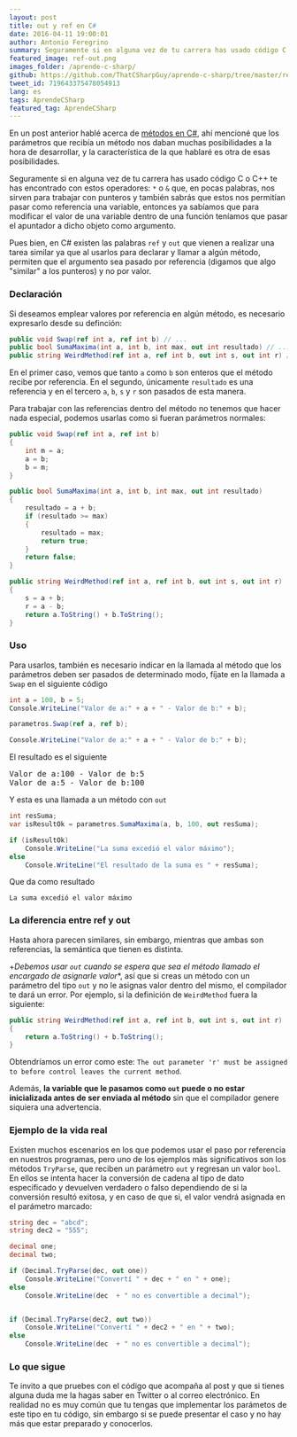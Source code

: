 ```yaml
---
layout: post
title: out y ref en C#
date: 2016-04-11 19:00:01
author: Antonio Feregrino
summary: Seguramente si en alguna vez de tu carrera has usado código C o C++ te has encontrado con estos operadores&#58; &#42; y &amp; que, en pocas palabras, nos sirven para trabajar con punteros y también sabrás que estos nos permitían pasar como referencia una variable.
featured_image: ref-out.png
images_folder: /aprende-c-sharp/
github: https://github.com/ThatCSharpGuy/aprende-c-sharp/tree/master/ref-out
tweet_id: 719643375478054913
lang: es
tags: AprendeCSharp
featured_tag: AprendeCSharp
---
```


En un post anterior hablé acerca de <a href="../metodos-c-sharp">métodos en C#</a>, ahí mencioné que los parámetros que recibía un método nos daban muchas posibilidades a la hora de desarrollar, y la característica de la que hablaré es otra de esas posibilidades.

Seguramente si en alguna vez de tu carrera has usado código C o C++ te has encontrado con estos operadores: `*` o  `&` que, en pocas palabras, nos sirven para trabajar con punteros y también sabrás que estos nos permitían pasar como referencia una variable, entonces ya sabíamos que para modificar el valor de una variable dentro de una función teníamos que pasar el apuntador a dicho objeto como argumento.

Pues bien, en C# existen las palabras `ref` y `out` que vienen a realizar una tarea similar ya que al usarlos para declarar y llamar a algún método, permiten que el argumento sea pasado por referencia (digamos que algo "similar" a los punteros) y no por valor.

### Declaración

Si deseamos emplear valores por referencia en algún método, es necesario expresarlo desde su definción:

```csharp  
public void Swap(ref int a, ref int b) // ...
public bool SumaMaxima(int a, int b, int max, out int resultado) // ...
public string WeirdMethod(ref int a, ref int b, out int s, out int r) // ...
```  

En el primer caso, vemos que tanto `a` como `b` son enteros que el método recibe por referencia. En el segundo, únicamente `resultado` es una referencia y en el tercero `a`, `b`, `s` y `r` son pasados de esta manera.

Para trabajar con las referencias dentro del método no tenemos que hacer nada especial, podemos usarlas como si fueran parámetros normales:

```csharp  
public void Swap(ref int a, ref int b)
{
    int m = a;
    a = b;
    b = m;
}

public bool SumaMaxima(int a, int b, int max, out int resultado)
{
    resultado = a + b;
    if (resultado >= max)
    {
        resultado = max;
        return true;
    }
    return false;
}

public string WeirdMethod(ref int a, ref int b, out int s, out int r)
{
    s = a + b;
    r = a - b;
    return a.ToString() + b.ToString();
}
```  

### Uso  

Para usarlos, también es necesario indicar en la llamada al método que los parámetros deben ser pasados de determinado modo, fíjate en la llamada a `Swap` en el siguiente código

```csharp  
int a = 100, b = 5;
Console.WriteLine("Valor de a:" + a + " - Valor de b:" + b);

parametros.Swap(ref a, ref b);

Console.WriteLine("Valor de a:" + a + " - Valor de b:" + b);
```  

El resultado es el siguiente

<pre>
Valor de a:100 - Valor de b:5  
Valor de a:5 - Valor de b:100
</pre>

Y esta es una llamada a un método con `out`

```csharp  
int resSuma;
var isResultOk = parametros.SumaMaxima(a, b, 100, out resSuma);

if (isResultOk)
    Console.WriteLine("La suma excedió el valor máximo");
else
    Console.WriteLine("El resultado de la suma es " + resSuma);
```  

Que da como resultado
```
La suma excedió el valor máximo
```

### La diferencia entre ref y out

Hasta ahora parecen similares, sin embargo, mientras que ambas son referencias, la semántica que tienen es distinta.

+*Debemos usar `out` cuando se espera que sea el método llamado el encargado de asignarle valor**, así que si creas un método con un parámetro del tipo `out` y no le asignas valor dentro del mismo, el compilador te dará un error. Por ejemplo, si la definición de `WeirdMethod` fuera la siguiente:

```csharp  
public string WeirdMethod(ref int a, ref int b, out int s, out int r)
{
    return a.ToString() + b.ToString();
}
```  

Obtendríamos un error como este: `The out parameter 'r' must be assigned to before control leaves the current method`.

Además, **la variable que le pasamos como `out` puede o no estar inicializada antes de ser enviada al método** sin que el compilador genere siquiera una advertencia.

### Ejemplo de la vida real
Existen muchos escenarios en los que podemos usar el paso por referencia en nuestros programas, pero uno de los ejemplos màs significativos son los métodos `TryParse`, que reciben un parámetro `out` y regresan un valor `bool`. En ellos se intenta hacer la conversión de cadena al tipo de dato especificado y devuelven verdadero o falso dependiendo de si la conversión resultó exitosa, y en caso de que si, el valor vendrá asignada en el parámetro marcado:

```csharp  
string dec = "abcd";
string dec2 = "555";

decimal one;
decimal two;

if (Decimal.TryParse(dec, out one))
    Console.WriteLine("Convertí " + dec + " en " + one);
else
    Console.WriteLine(dec  + " no es convertible a decimal");


if (Decimal.TryParse(dec2, out two))
    Console.WriteLine("Convertí " + dec2 + " en " + two);
else
    Console.WriteLine(dec  + " no es convertible a decimal");
```  

### Lo que sigue

Te invito a que pruebes con el código que acompaña al post y que si tienes alguna duda me la hagas saber en Twitter o al correo electrónico. En realidad no es muy común que tu tengas que implementar los parámetos de este tipo en tu código, sin embargo si se puede presentar el caso y no hay más que estar preparado y conocerlos.